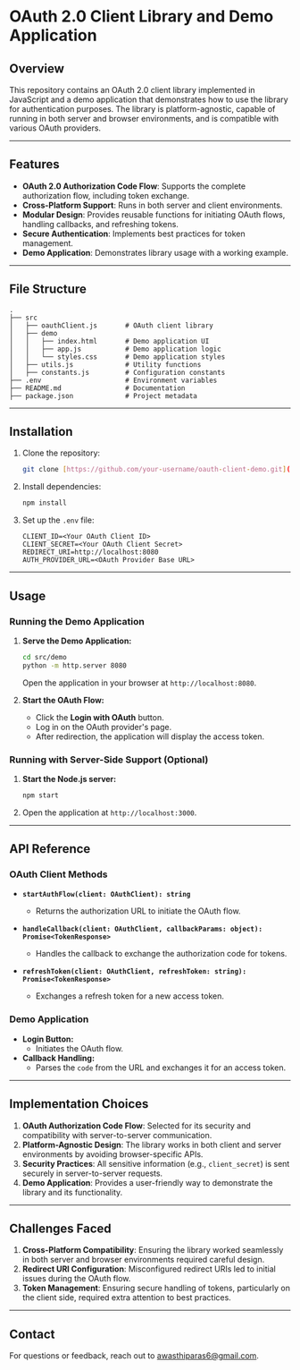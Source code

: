 # OAuth 2.0 Client Library and Demo Application

## Overview
This repository contains an OAuth 2.0 client library implemented in JavaScript and a demo application that demonstrates how to use the library for authentication purposes. The library is platform-agnostic, capable of running in both server and browser environments, and is compatible with various OAuth providers.

---

## Features
- **OAuth 2.0 Authorization Code Flow**: Supports the complete authorization flow, including token exchange.
- **Cross-Platform Support**: Runs in both server and client environments.
- **Modular Design**: Provides reusable functions for initiating OAuth flows, handling callbacks, and refreshing tokens.
- **Secure Authentication**: Implements best practices for token management.
- **Demo Application**: Demonstrates library usage with a working example.

---

## File Structure
```plaintext
.
├── src
│   ├── oauthClient.js       # OAuth client library
│   ├── demo
│   │   ├── index.html       # Demo application UI
│   │   ├── app.js           # Demo application logic
│   │   └── styles.css       # Demo application styles
│   ├── utils.js             # Utility functions
│   ├── constants.js         # Configuration constants
├── .env                     # Environment variables
├── README.md                # Documentation
├── package.json             # Project metadata
```

---

## Installation
1. Clone the repository:
   ```bash
   git clone [https://github.com/your-username/oauth-client-demo.git](https://github.com/i-m-Paras/NoScrubs_Assignment.git)
   ```

2. Install dependencies:
   ```bash
   npm install
   ```

3. Set up the `.env` file:
   ```plaintext
   CLIENT_ID=<Your OAuth Client ID>
   CLIENT_SECRET=<Your OAuth Client Secret>
   REDIRECT_URI=http://localhost:8080
   AUTH_PROVIDER_URL=<OAuth Provider Base URL>
   ```

---

## Usage
### Running the Demo Application
1. **Serve the Demo Application:**
   ```bash
   cd src/demo
   python -m http.server 8080
   ```
   Open the application in your browser at `http://localhost:8080`.

2. **Start the OAuth Flow:**
   - Click the **Login with OAuth** button.
   - Log in on the OAuth provider's page.
   - After redirection, the application will display the access token.

### Running with Server-Side Support (Optional)
1. **Start the Node.js server:**
   ```bash
   npm start
   ```

2. Open the application at `http://localhost:3000`.

---

## API Reference
### OAuth Client Methods
- **`startAuthFlow(client: OAuthClient): string`**
  - Returns the authorization URL to initiate the OAuth flow.

- **`handleCallback(client: OAuthClient, callbackParams: object): Promise<TokenResponse>`**
  - Handles the callback to exchange the authorization code for tokens.

- **`refreshToken(client: OAuthClient, refreshToken: string): Promise<TokenResponse>`**
  - Exchanges a refresh token for a new access token.

### Demo Application
- **Login Button:**
  - Initiates the OAuth flow.
- **Callback Handling:**
  - Parses the `code` from the URL and exchanges it for an access token.

---

## Implementation Choices
1. **OAuth Authorization Code Flow**: Selected for its security and compatibility with server-to-server communication.
2. **Platform-Agnostic Design**: The library works in both client and server environments by avoiding browser-specific APIs.
3. **Security Practices**: All sensitive information (e.g., `client_secret`) is sent securely in server-to-server requests.
4. **Demo Application**: Provides a user-friendly way to demonstrate the library and its functionality.

---

## Challenges Faced
1. **Cross-Platform Compatibility**: Ensuring the library worked seamlessly in both server and browser environments required careful design.
2. **Redirect URI Configuration**: Misconfigured redirect URIs led to initial issues during the OAuth flow.
3. **Token Management**: Ensuring secure handling of tokens, particularly on the client side, required extra attention to best practices.

---

## Contact
For questions or feedback, reach out to awasthiparas6@gmail.com.

